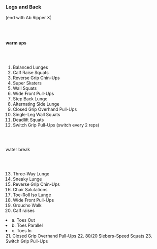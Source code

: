 <h3>Legs and Back </h3>
(end with Ab Ripper X)

<br>
<br/>
<br>
</br>

<b> warm ups</b>

<br>
</br>

1. Balanced Lunges
2. Calf Raise Squats
3. Reverse Grip Chin-Ups
4. Super Skaters
5. Wall Squats
6. Wide Front Pull-Ups
7. Step Back Lunge
8. Alternating Side Lunge
9. Closed Grip Overhand Pull-Ups 
10. Single-Leg Wall Squats
11. Deadlift Squats
12. Switch Grip Pull-Ups (switch every 2 reps)

<br>
</br>

water break

<br>
</br>

13. Three-Way Lunge
14. Sneaky Lunge
15. Reverse Grip Chin-Ups
16. Chair Salutations
17. Toe-Roll Iso Lunge
18. Wide Front Pull-Ups
19. Groucho Walk
20. Calf raises 
  <li>a. Toes Out</li>
  <li>b. Toes Parallel</li>
  <li>c. Toes In</li>
21. Closed Grip Overhand Pull-Ups
22. 80/20 Siebers-Speed Squats 
23. Switch Grip Pull-Ups

